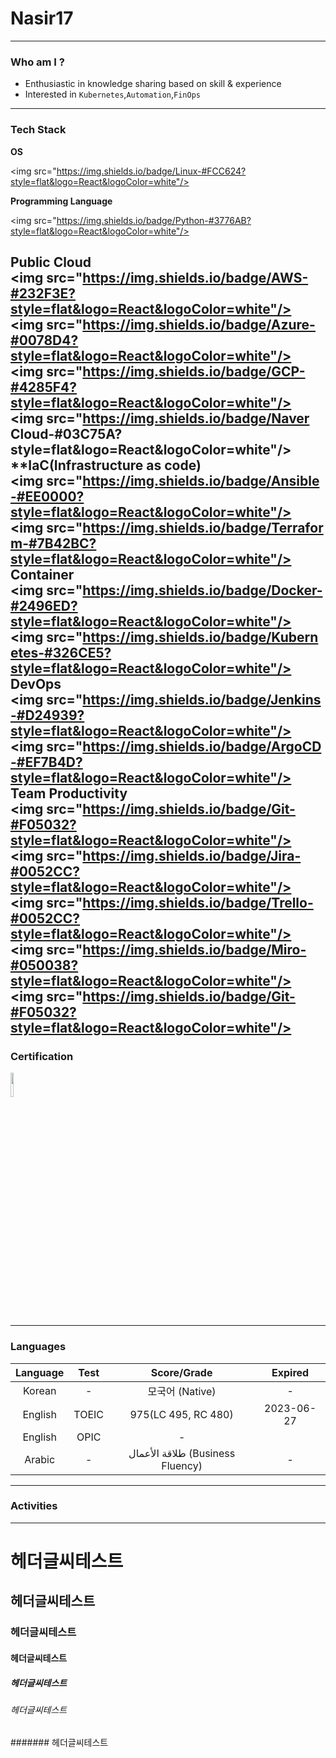 # Nasir17

---

### Who am I ?

- Enthusiastic in knowledge sharing based on skill & experience
- Interested in `Kubernetes`,`Automation`,`FinOps`

---

### Tech Stack

**OS**

<img src="https://img.shields.io/badge/Linux-#FCC624?style=flat&logo=React&logoColor=white"/>

**Programming Language**

<img src="https://img.shields.io/badge/Python-#3776AB?style=flat&logo=React&logoColor=white"/>

**Public Cloud**
<img src="https://img.shields.io/badge/AWS-#232F3E?style=flat&logo=React&logoColor=white"/>
<img src="https://img.shields.io/badge/Azure-#0078D4?style=flat&logo=React&logoColor=white"/>
<img src="https://img.shields.io/badge/GCP-#4285F4?style=flat&logo=React&logoColor=white"/>
<img src="https://img.shields.io/badge/Naver Cloud-#03C75A?style=flat&logo=React&logoColor=white"/>
**IaC(Infrastructure as code)
<img src="https://img.shields.io/badge/Ansible-#EE0000?style=flat&logo=React&logoColor=white"/>
<img src="https://img.shields.io/badge/Terraform-#7B42BC?style=flat&logo=React&logoColor=white"/>
**Container**
<img src="https://img.shields.io/badge/Docker-#2496ED?style=flat&logo=React&logoColor=white"/>
<img src="https://img.shields.io/badge/Kubernetes-#326CE5?style=flat&logo=React&logoColor=white"/>
**DevOps**
<img src="https://img.shields.io/badge/Jenkins-#D24939?style=flat&logo=React&logoColor=white"/>
<img src="https://img.shields.io/badge/ArgoCD-#EF7B4D?style=flat&logo=React&logoColor=white"/>
**Team Productivity**
<img src="https://img.shields.io/badge/Git-#F05032?style=flat&logo=React&logoColor=white"/>
<img src="https://img.shields.io/badge/Jira-#0052CC?style=flat&logo=React&logoColor=white"/>
<img src="https://img.shields.io/badge/Trello-#0052CC?style=flat&logo=React&logoColor=white"/>
<img src="https://img.shields.io/badge/Miro-#050038?style=flat&logo=React&logoColor=white"/>
<img src="https://img.shields.io/badge/Git-#F05032?style=flat&logo=React&logoColor=white"/>
---

### Certification

<a href="https://www.credential.net/91ebef74-80ff-4159-820a-e0aa86025eec?key=e5ade0ef2f44280a46ac6cf19732a3695e8eb5c5953d135be394dddb8d9135eb#gs.9cdskt"><img src="https://images.credential.net/badge/tiny/tjbm0z2y_1660586578256_badge.png" width="10%" height="10%"></a>

---

### Languages

|Language|Test|Score/Grade|Expired|
|:---:|:---:|:---:|:---:|
|Korean|-|모국어 (Native)|-|
|English|TOEIC|975(LC 495, RC 480)|2023-06-27|
|English|OPIC|-||
|Arabic|-| طلاقة الأعمال (Business Fluency)|-|


---

### Activities

---

# 헤더글씨테스트
## 헤더글씨테스트
### 헤더글씨테스트
#### 헤더글씨테스트
##### 헤더글씨테스트
###### 헤더글씨테스트
####### 헤더글씨테스트
